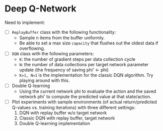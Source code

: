 # Deep Q-Network

Need to implement:
- [ ] `ReplayBuffer` class with the following functionality:
    - Sample n items from the buffer uniformly.
    - Be able to set a max size `capacity` that flushes out the oldest data if overflowing.
- [ ] `DQN` class with the following parameters:
    - `K`: the number of gradient steps per data collection cycle
    - `N`: the number of data collections per target network parameter 
           update (the frequency of saving phi' <- phi)
    - `K=1, N=1` is the implementation for the classic DQN algorithm. Try playing around with this.
 - [ ] Double Q-learning
      - Using the current network phi to evaluate the action and the saved network phi' to compute the 
        predicted value at that state/action.
 - [ ] Plot experiments with sample environments (of actual return/predicted Q-values vs. training iterations)
       with three different settings:
    1. DQN with replay buffer w/o target network
    2. Classic DQN with replay buffer, target network
    3. Double Q-learning implementation